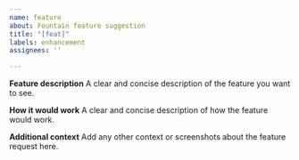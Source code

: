 ```yaml
---
name: feature
about: Fountain feature suggestion
title: "[feat]"
labels: enhancement
assignees: ''

---
```


**Feature description**
A clear and concise description of the feature you want to see.

**How it would work**
A clear and concise description of how the feature would work.

**Additional context**
Add any other context or screenshots about the feature request here.
